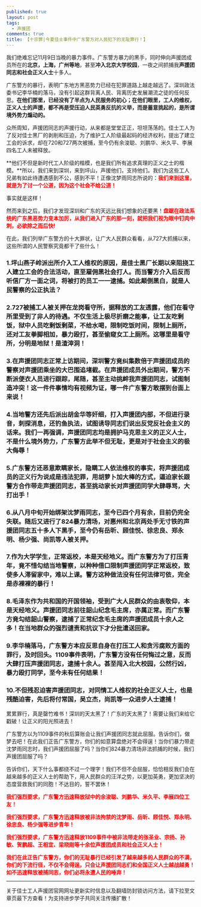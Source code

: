 ```yaml
---
published: true
layout: post
tags:
  - 声援团
comments: true
title: 【十宗罪|今夏佳士事件中广东警方对人民犯下的无耻罪行！】
---
```


我们绝难忘记11月9日当晚的暴力事件。广东警方暴力的黑手，同时伸向声援团成员所在的**北京，上海，广州等地**，甚至**冲入北京大学校园**，一夜之间抓捕我**声援团同志和社会正义人士**十多人。

广东警方的暴行，表明广东地方黑恶势力已经在犯罪道路上越走越远了。深圳政法委书记李华楠的落马，没有引起这群背离人民、背离历史发展潮流之徒的任何反思。**在他们那里，已经没有了半点为人民服务的初心；在他们眼里，工人的维权，正义人士的声援，都不再是受压迫人民英勇反抗的义举，而是蓄意挑起的，是所谓境外势力煽动的。**

众所周知，声援团同志的声援行动，从来都是堂堂正正，坦坦荡荡的。佳士工人为了反对佳士黑厂的剥削和压迫，为了维护工人阶级最起码的经济权利，提出了建立工会的诉求，却在720和727两次被捕，至今仍有余浚聪、刘鹏华、米久平、李展四名工人未被释放。

**他们不但是新时代工人阶级的楷模，也是我们所有追求真理的正义之士的楷模。**所以，我们来到深圳，来到坪山，声援他们，支持他们。我们为这些工人兄弟有如此待遭遇感到不公，感到不平！正像沈梦雨同志所说的：<span style="color: #ff0000;"><strong>我们来到这里，就是为了讨一个公道，因为这个社会不给公道！</strong></span>

事实就是这样！

然而来到之后，我们才发现深圳和广东的天远比我们想象的还要黑！<span style="color: #ff0000;"><strong>盘踞在政法系统的广东黑恶势力变本加厉，从我们进入广东的那一刻，就把我们视为眼中钉肉中刺，必欲除之而后快!</strong></span>

在此，我们列举广东警方的十大罪状，让广大人民群众看看，从727大抓捕以来，这些所谓的人民警察究竟都干了些什么！

### 1.坪山燕子岭派出所介入工人维权的原因，是佳士黑厂长期以来阻挠工人建立工会的合法活动，直至雇佣黑社会打人。而当警方介入后反而听信厂方一面之词，将被打的员工一一逮捕。如此颠倒黑白，就是人民警察的公正执法？

### 2.727被捕工人被关押在龙岗看守所，据释放的工友透露，他们在看守所里受到了非人的待遇。不仅生活上极尽折磨之能事，让工友吃剩饭，狱中人员吃剩饭剩菜，不给水喝，限制吃饭时间，限制上厕所，还对工友拳脚相加，暴力殴打，甚至偷窥女工上厕所。这哪里是看守所，分明是地狱！是渣滓洞！

### 3.在声援团同志正常上访期间，深圳警方竟纠集数倍于声援团成员的警察对声援团乘坐的大巴围追堵截。在声援团成员外出期间，警方不断派便衣人员进行跟踪，尾随，甚至主动挑衅我声援团同志，试图制造冲突！这一件件事情均有视频为证，哪一件广东警方敢摆到台面上来说！

### 4.当地警方还先后派出胡金华等奸细，打入声援团内部，不但进行录音，刺探消息，还钓鱼执法，试图诱导同志们说出反党反社会主义的话来。我们一再强调，声援团同志均是拥护马克思主义的正义人士，不是什么境外势力，广东警方此举不但无耻，更是对于社会主义的极大侮辱！

### 5.广东警方还恶意欺瞒家长，隐瞒工人依法维权的事实，将声援团成员的正义行为说成是违法犯罪，用胡萝卜加大棒的方式，逼迫家长跟警方合作带走声援团同志，甚至挑动家长对声援团同学大肆辱骂，大打出手！

### 6.从八月中旬开始绑架沈梦雨同志，至今已四个月有余，目前仍完全失联。随后又进行了824暴力清场，对惠州和北京两处手无寸铁的声援团同志五十多人下黑手，至今仍有岳昕、顾佳悦、徐忠良、郑永明、杨少强、尚凯等人被关押。

### 7.作为大学学生，正常返校，本是天经地义。而广东警方为了打压青年，竟不惜勾结当地警察，以种种借口限制声援团同学正常返校，致使多人滞留家中，难以上课。警方这种做法没有任何法律可依，完全是赤裸裸的暴行！

### 8.毛泽东作为共和国的开国领袖，受到广大人民群众的由衷敬仰，本是天经地义。声援团同志前往韶山纪念毛主席，亦属正常。而广东警方竟勾结韶山警察，逮捕了正常纪念毛主席的声援团成员十余人之多！在当地群众的强烈谴责和抗议下才分批遣送回家。

### 9.李华楠落马，广东警方本应反思自身在打压工人和贪污腐败方面的罪行，及时回头。1109事件表明，广东警方没有任何悔过之意，反而大肆打压声援团同志，逮捕十余人。甚至闯入北大校园，公然行凶，暴力殴打同学，至今未有任何结果！

### 10.不但残忍迫害声援团同志，对同情工人维权的社会正义人士，也是残酷迫害，先后将付常国，吴立杰，尚凯等一众进步人士逮捕！

累累罪行，真是罄竹难书！深圳的天太黑了！广东的天太黑了！需要让我们来给它戳破！让正义的阳光照进去！

广东警方以为1109事件的秋后算账会让我们声援团同志就此屈服。告诉你们，做梦去吧！在此我们正告广东警方，你们的如意算盘绝对不会得逞！当你们暴力带走沈梦雨同志时，我们声援团屈服了吗？当你们824暴力清场非法抓捕的时候，我们声援团屈服了吗？

告诉你们，天下什么事都绕不过一个理字！我们不但不会屈服，恰恰相反我们会在越来越多的正义人士的帮助下，用人民群众的汪洋之势，以更加英勇，更加坚决的态度营救我们的同胞！不达目的，誓不罢休！

<span style="color: #ff0000;"><strong>我们强烈要求，广东警方迅速释放狱中的余浚聪、刘鹏华、米久平、李展四位工友！</strong></span>

<span style="color: #ff0000;"><strong>我们强烈要求，广东警方迅速释放被非法拘禁的沈梦雨、岳昕、顾佳悦、郑永明、徐忠良、杨少强等进步青年！</strong></span>

<span style="color: #ff0000;"><strong>我们强烈要求，广东警方迅速释放1109事件中被非法带走的张圣业、宗扬、孙敏、贺鹏超、王相宜、梁晓刚等十余位声援团成员和社会正义人士！</strong></span>

<span style="color: #ff0000;"><strong>我们在此正告广东警方，你们的无耻暴行已经引发了越来越多的人民群众的不满，你们的下流行径，不仅不会得逞，只会让声援团同志们和全国正义人士越战越勇！如不迅速释放被捕同志，你们必将永遭人民的唾弃！</strong></span>

---
关于佳士工人声援团官网网址更新实时信息以及翻墙防封锁访问方法，请下拉至文章页最下方查看！为支持进步学子共同关注传播扩散！
